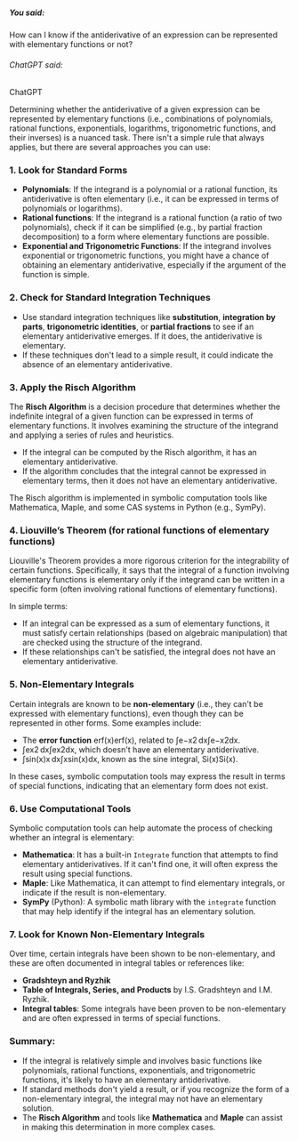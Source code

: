 ##### You said:

How can I know if the antiderivative of an expression can be represented with elementary functions or not?

###### ChatGPT said:

ChatGPT

Determining whether the antiderivative of a given expression can be represented by elementary functions (i.e., combinations of polynomials, rational functions, exponentials, logarithms, trigonometric functions, and their inverses) is a nuanced task. There isn't a simple rule that always applies, but there are several approaches you can use:

### 1. **Look for Standard Forms**

- **Polynomials**: If the integrand is a polynomial or a rational function, its antiderivative is often elementary (i.e., it can be expressed in terms of polynomials or logarithms).
- **Rational functions**: If the integrand is a rational function (a ratio of two polynomials), check if it can be simplified (e.g., by partial fraction decomposition) to a form where elementary functions are possible.
- **Exponential and Trigonometric Functions**: If the integrand involves exponential or trigonometric functions, you might have a chance of obtaining an elementary antiderivative, especially if the argument of the function is simple.

### 2. **Check for Standard Integration Techniques**

- Use standard integration techniques like **substitution**, **integration by parts**, **trigonometric identities**, or **partial fractions** to see if an elementary antiderivative emerges. If it does, the antiderivative is elementary.
- If these techniques don't lead to a simple result, it could indicate the absence of an elementary antiderivative.

### 3. **Apply the Risch Algorithm**

The **Risch Algorithm** is a decision procedure that determines whether the indefinite integral of a given function can be expressed in terms of elementary functions. It involves examining the structure of the integrand and applying a series of rules and heuristics.

- If the integral can be computed by the Risch algorithm, it has an elementary antiderivative.
- If the algorithm concludes that the integral cannot be expressed in elementary terms, then it does not have an elementary antiderivative.

The Risch algorithm is implemented in symbolic computation tools like Mathematica, Maple, and some CAS systems in Python (e.g., SymPy).

### 4. **Liouville’s Theorem (for rational functions of elementary functions)**

Liouville's Theorem provides a more rigorous criterion for the integrability of certain functions. Specifically, it says that the integral of a function involving elementary functions is elementary only if the integrand can be written in a specific form (often involving rational functions of elementary functions).

In simple terms:

- If an integral can be expressed as a sum of elementary functions, it must satisfy certain relationships (based on algebraic manipulation) that are checked using the structure of the integrand.
- If these relationships can't be satisfied, the integral does not have an elementary antiderivative.

### 5. **Non-Elementary Integrals**

Certain integrals are known to be **non-elementary** (i.e., they can't be expressed with elementary functions), even though they can be represented in other forms. Some examples include:

- The **error function** erf(x)erf(x), related to ∫e−x2 dx∫e−x2dx.
- ∫ex2 dx∫ex2dx, which doesn't have an elementary antiderivative.
- ∫sin⁡(x)x dx∫xsin(x)​dx, known as the sine integral, Si(x)Si(x).

In these cases, symbolic computation tools may express the result in terms of special functions, indicating that an elementary form does not exist.

### 6. **Use Computational Tools**

Symbolic computation tools can help automate the process of checking whether an integral is elementary:

- **Mathematica**: It has a built-in `Integrate` function that attempts to find elementary antiderivatives. If it can't find one, it will often express the result using special functions.
- **Maple**: Like Mathematica, it can attempt to find elementary integrals, or indicate if the result is non-elementary.
- **SymPy** (Python): A symbolic math library with the `integrate` function that may help identify if the integral has an elementary solution.

### 7. **Look for Known Non-Elementary Integrals**

Over time, certain integrals have been shown to be non-elementary, and these are often documented in integral tables or references like:

- **Gradshteyn and Ryzhik**
- **Table of Integrals, Series, and Products** by I.S. Gradshteyn and I.M. Ryzhik.
- **Integral tables**: Some integrals have been proven to be non-elementary and are often expressed in terms of special functions.

### Summary:

- If the integral is relatively simple and involves basic functions like polynomials, rational functions, exponentials, and trigonometric functions, it's likely to have an elementary antiderivative.
- If standard methods don't yield a result, or if you recognize the form of a non-elementary integral, the integral may not have an elementary solution.
- The **Risch Algorithm** and tools like **Mathematica** and **Maple** can assist in making this determination in more complex cases.